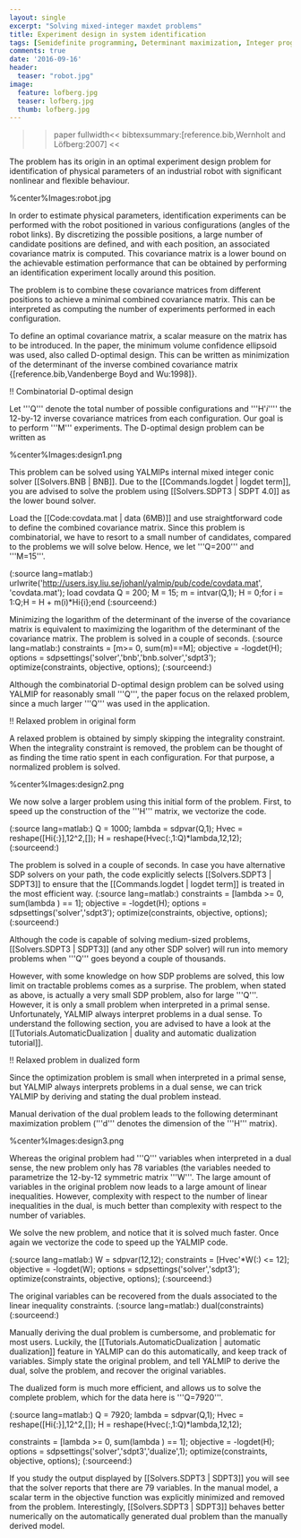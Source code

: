 ```yaml
---
layout: single
excerpt: "Solving mixed-integer maxdet problems"
title: Experiment design in system identification
tags: [Semidefinite programming, Determinant maximization, Integer programming]
comments: true
date: '2016-09-16'
header:
  teaser: "robot.jpg"
image:
  feature: lofberg.jpg
  teaser: lofberg.jpg
  thumb: lofberg.jpg
---
```


>>paper fullwidth<<
bibtexsummary:[reference.bib,Wernholt and Löfberg:2007]
>><<

The problem has its origin in an optimal experiment design problem for identification of physical parameters of an industrial robot with significant nonlinear and flexible behaviour.

%center%Images:robot.jpg


In order to estimate physical parameters, identification experiments can be performed with the robot positioned in various configurations (angles of the robot links). By discretizing the possible positions, a large number of candidate positions are defined, and with each position, an associated covariance matrix is computed. This covariance matrix is a lower bound on the achievable estimation performance that can be obtained by performing an identification experiment locally around this position. 

The problem is to combine these covariance matrices from different positions to achieve a minimal combined covariance matrix.  This can be interpreted as computing the number of experiments performed in each configuration.

To define an optimal covariance matrix, a scalar measure on the matrix has to be introduced. In the paper, the minimum volume confidence ellipsoid was used, also called D-optimal design. This can be written as minimization of the determinant of the inverse combined covariance matrix {[reference.bib,Vandenberge Boyd and Wu:1998]}.

!! Combinatorial D-optimal design

Let '''Q''' denote the total number of possible configurations and '''H'_i_'''' the 12-by-12 inverse covariance matrices from each configuration. Our goal is to perform '''M''' experiments. The D-optimal design problem can be written as

%center%Images:design1.png

This problem can be solved using YALMIPs internal mixed integer conic solver [[Solvers.BNB | BNB]]. Due to the [[Commands.logdet | logdet term]], you are advised to solve the problem using [[Solvers.SDPT3 | SDPT 4.0]] as the lower bound solver.

Load the [[Code:covdata.mat | data (6MB)]] and use straightforward code to define the combined covariance matrix. Since this problem is combinatorial, we have to resort to a small number of candidates, compared to the problems we will solve below. Hence, we let '''Q=200''' and '''M=15'''.

(:source lang=matlab:)
urlwrite('http://users.isy.liu.se/johanl/yalmip/pub/code/covdata.mat', 'covdata.mat');
load covdata
Q = 200;
M = 15;
m = intvar(Q,1);
H = 0;for i = 1:Q;H = H + m(i)*Hi{i};end
(:sourceend:)


Minimizing the logarithm of the determinant of the inverse of the covariance matrix is equivalent to maximizing the logarithm of the determinant of the covariance matrix. The problem is solved in a couple of seconds.
(:source lang=matlab:)
constraints = [m>= 0, sum(m)==M];
objective = -logdet(H);
options = sdpsettings('solver','bnb','bnb.solver','sdpt3');
optimize(constraints, objective, options);
(:sourceend:)

Although the combinatorial D-optimal design problem can be solved using YALMIP for reasonably small '''Q''', the paper focus on the relaxed problem, since a much larger '''Q''' was used in the application.

!! Relaxed problem in original form

A relaxed problem is obtained by simply skipping the integrality constraint. When the integrality constraint is removed, the problem can be thought of as finding the time ratio spent in each configuration. For that purpose, a normalized problem is solved.

%center%Images:design2.png

We now solve a larger problem using this initial form of the problem. First, to speed up the construction of the '''H''' matrix, we vectorize the code.

(:source lang=matlab:)
Q = 1000;
lambda = sdpvar(Q,1);
Hvec = reshape([Hi{:}],12^2,[]);
H = reshape(Hvec(:,1:Q)*lambda,12,12);
(:sourceend:)

The problem is solved in a couple of seconds. In case you have alternative SDP solvers on your path, the code explicitly selects [[Solvers.SDPT3 | SDPT3]] to ensure that the [[Commands.logdet | logdet term]] is treated in the most efficient way.
(:source lang=matlab:)
constraints = [lambda >= 0, sum(lambda ) == 1];
objective = -logdet(H);
options = sdpsettings('solver','sdpt3');
optimize(constraints, objective, options);
(:sourceend:)

Although the code is capable of solving medium-sized problems, [[Solvers.SDPT3 | SDPT3]] (and any other SDP solver) will run into memory problems when '''Q''' goes beyond a couple of thousands. 

However, with some knowledge on how SDP problems are solved, this low limit on tractable problems comes as a surprise. The problem, when stated as above, is actually a very small SDP problem, also for large '''Q'''. However, it is only a small problem when interpreted in a primal sense. Unfortunately, YALMIP always interpret problems in a dual sense. To understand the following section, you are advised to have a look at the [[Tutorials.AutomaticDualization | duality and automatic dualization tutorial]].

!! Relaxed problem in dualized form

Since the optimization problem is small when interpreted in a primal sense, but YALMIP always interprets problems in a dual sense, we can trick YALMIP by deriving and stating the dual problem instead. 

Manual derivation of the dual problem leads to the following determinant maximization problem ('''d''' denotes the dimension of the '''H''' matrix).

%center%Images:design3.png

Whereas the original problem had '''Q''' variables when interpreted in a dual sense, the new problem only has 78 variables (the variables needed to parametrize the 12-by-12 symmetric matrix '''W'''. The large amount of variables in the original problem now leads to a large amount of linear inequalities. However, complexity with respect to the number of linear inequalities in the dual, is much better than complexity with respect to the number of variables.

We solve the new problem, and notice that it is solved much faster. Once again we vectorize the code to speed up the YALMIP code.

(:source lang=matlab:)
W = sdpvar(12,12); 
constraints = [Hvec'*W(:) <= 12];
objective = -logdet(W);
options = sdpsettings('solver','sdpt3');
optimize(constraints, objective, options);
(:sourceend:)

The original variables can be recovered from the duals associated to the linear inequality constraints.
(:source lang=matlab:)
dual(constraints)
(:sourceend:)

Manually deriving the dual problem is cumbersome, and problematic for most users. Luckily, the [[Tutorials.AutomaticDualization | automatic dualization]] feature in YALMIP can do this automatically, and keep track of variables. Simply state the original problem, and tell YALMIP to derive the dual, solve the problem, and recover the original variables.

The dualized form is much more efficient, and allows us to solve the complete problem, which for the data here is '''Q=7920'''.

(:source lang=matlab:)
Q = 7920;
lambda = sdpvar(Q,1);
Hvec = reshape([Hi{:}],12^2,[]);
H = reshape(Hvec(:,1:Q)*lambda,12,12);

constraints = [lambda >= 0, sum(lambda ) == 1];
objective = -logdet(H);
options = sdpsettings('solver','sdpt3','dualize',1);
optimize(constraints, objective, options);
(:sourceend:)

If you study the output displayed by [[Solvers.SDPT3 | SDPT3]] you will see that the solver reports that there are 79 variables. In the manual model, a scalar term in the objective function was explicitly minimized and removed from the problem. Interestingly, [[Solvers.SDPT3 | SDPT3]] behaves better numerically on the automatically generated dual problem than the manually derived model.
